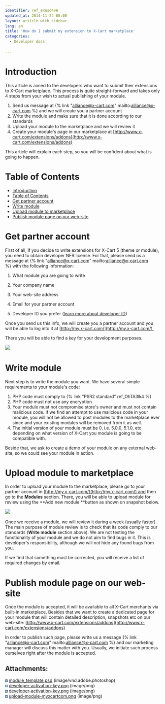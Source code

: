 ```yaml
---
identifier: ref_eRnso4vH
updated_at: 2014-11-24 00:00
layout: article_with_sidebar
lang: en
title: 'How do I submit my extension to X-Cart marketplace'
categories:
  - Developer docs

---
```



# Introduction

This article is aimed to the developers who want to submit their extensions to X-Cart marketplace. This process is quite straight-forward and takes only 4 steps from your wish to actual publishing of your module.

1.  Send us message at {% link "alliance@x-cart.com" mailto:alliance@x-cart.com %} and we will create you a partner account
2.  Write the module and make sure that it is done according to our standards
3.  Upload your module to the marketplace and we will review it
4.  Create your module's page in our marketplace at [http://www.x-cart.com/extensions/addons](http://www.x-cart.com/extensions/addons)

This article will explain each step, so you will be confident about what is going to happen.

# Table of Contents

*   [Introduction](#introduction)
*   [Table of Contents](#table-of-contents)
*   [Get partner account](#get-partner-account)
*   [Write module](#write-module)
*   [Upload module to marketplace](#upload-module-to-marketplace)
*   [Publish module page on our web-site](#publish-module-page-on-our-web-site)

# Get partner account

First of all, if you decide to write extensions for X-Cart 5 (theme or module), you need to obtain developer NFR license. For that, please send us a message at {% link "alliance@x-cart.com" mailto:alliance@x-cart.com %} with the following information:

1.  What module you are going to write
2.  Your company name

3.  Your web-site address

4.  Email for your partner account

5.  Developer ID you prefer ([learn more about developer ID](http://kb.x-cart.com/display/XDD/How+to+create+a+module#Howtocreateamodule-Choosingidentifiers))

Once you send us this info, we will create you a partner account and you will be able to log into it at [http://my.x-cart.com/](http://my.x-cart.com/) 

There you will be able to find a key for your development purposes.

![]({{site.baseurl}}/attachments/7504739/7602839.png)

# Write module

Next step is to write the module you want. We have several simple requirements to your module's code:

1.  PHP code must comply to {% link "PSR2 standard" ref_OhTA3lk4 %}
2.  PHP code must not use any encryption
3.  Your module must not compromise store's owner and must not contain malicious code. If we find an attempt to use malicious code in your module, you will not be allowed to post modules to the marketplace ever since and your existing modules will be removed from it as well.
4.  The initial version of your module must be 0, i.e. 5.0.0, 5.1.0, etc depending on what version of X-Cart you module is going to be compatible with.

Beside that, we ask to create a demo of your module on any external web-site, so we could see your module in action.

# Upload module to marketplace

In order to upload your module to the marketplace, please go to your partner account in [http://my.x-cart.com/](http://my.x-cart.com/) and then go to the **Modules** section. There, you will be able to upload module for review using the **Add new module **button as shown on snapshot below.

![]({{site.baseurl}}/attachments/7504739/7602841.png)

Once we receive a module, we will review it during a week (usually faster). The main purpose of module review is to check that its code comply to our standards (**Write module** section above). We are not testing the functionality of your module and we do not aim to find bugs in it. This is developer's responsibility, although we will not hide any found bugs from you.

If we find that something must be corrected, you will receive a list of required changes by email.

# Publish module page on our web-site

Once the module is accepted, it will be available to all X-Cart merchants via built-in marketplace. Besides that we want to create a dedicated page for your module that will contain detailed description, snapshots etc on our web-site: [http://www.x-cart.com/extensions/addons](http://www.x-cart.com/extensions/addons)

In order to publish such page, please write us a message {% link "alliance@x-cart.com" mailto:alliance@x-cart.com %} and our marketing manager will discuss this matter with you. Usually, we initiate such process ourselves right after the module is accepted.

## Attachments:

![](images/icons/bullet_blue.gif) [module_template.psd]({{site.baseurl}}/attachments/7504739/7602402.psd) (image/vnd.adobe.photoshop)  
![](images/icons/bullet_blue.gif) [developer-activation-key.png]({{site.baseurl}}/attachments/7504739/7602840.png) (image/png)  
![](images/icons/bullet_blue.gif) [developer-activation-key.png]({{site.baseurl}}/attachments/7504739/7602839.png) (image/png)  
![](images/icons/bullet_blue.gif) [upload-module-myxcartcom.png]({{site.baseurl}}/attachments/7504739/7602841.png) (image/png)